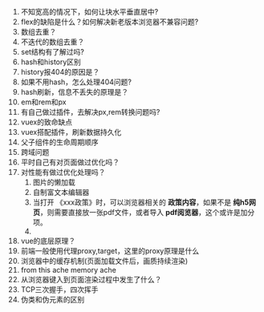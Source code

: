 
1. 不知宽高的情况下，如何让块水平垂直居中?
2. flex的缺陷是什么？如何解决新老版本浏览器不兼容问题?
3. 数组去重？
4. 不迭代的数组去重？
5. set结构有了解过吗?
6. hash和history区别
7. history报404的原因是？
8. 如果不用hash，怎么处理404问题?
9. hash刷新，信息不丢失的原理是？
10. em和rem和px
11. 有自己做过插件，去解决px,rem转换问题吗?
12. vuex的致命缺点
13. vuex搭配插件，刷新数据持久化
14. 父子组件的生命周期顺序
15. 跨域问题
16. 平时自己有对页面做过优化吗？
17. 对性能有做过优化处理吗？
    1. 图片的懒加载
    2. 自制富文本编辑器
    3. 当打开 《xxx政策》时，可以浏览器相关的 **政策内容**，如果不是 **纯h5网页**，则需要直接放一张pdf文件，或者导入 **pdf阅览器**，这个或许是加分项。
    4. 
18. vue的底层原理？
19. 前端一般使用代理proxy,target，这里的proxy原理是什么
20. 浏览器中的缓存机制(页面加载文件后，画质持续渲染)
21. from this ache  memory ache
22. 从浏览器键入到页面渲染过程中发生了什么？
23. TCP三次握手，四次挥手
24. 伪类和伪元素的区别